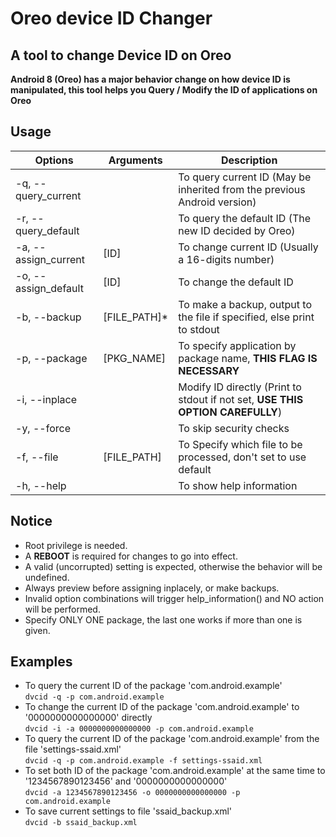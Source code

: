 # Oreo device ID Changer

## A tool to change Device ID on Oreo

**Android 8 (Oreo) has a major behavior change on how device ID is manipulated, this tool helps you Query / Modify the ID of applications on Oreo**

## Usage

| Options | Arguments | Description |
| ------- | -------- | ----------- |
| -q, --query_current |  | To query current ID (May be inherited from the previous Android version) |
| -r, --query_default |  | To query the default ID (The new ID decided by Oreo) |
| -a, --assign_current | [ID] | To change current ID (Usually a 16-digits number) |
| -o, --assign_default | [ID] | To change the default ID |
| -b, --backup | [FILE_PATH]* | To make a backup, output to the file if specified, else print to stdout |
| -p, --package | [PKG_NAME] | To specify application by package name, **THIS FLAG IS NECESSARY** |
| -i, --inplace |  | Modify ID directly (Print to stdout if not set, **USE THIS OPTION CAREFULLY**) |
| -y, --force |  | To skip security checks |
| -f, --file | [FILE_PATH] | To Specify which file to be processed, don't set to use default |
| -h, --help |  | To show help information |

## Notice
* Root privilege is needed.
* A **REBOOT** is required for changes to go into effect.
* A valid (uncorrupted) setting is expected, otherwise the behavior will be undefined.
* Always preview before assigning inplacely, or make backups.
* Invalid option combinations will trigger help_information() and NO action will be performed.
* Specify ONLY ONE package, the last one works if more than one is given.

## Examples
* To query the current ID of the package 'com.android.example'  
`dvcid -q -p com.android.example`
* To change the current ID of the package 'com.android.example' to '0000000000000000' directly  
`dvcid -i -a 0000000000000000 -p com.android.example`
* To query the current ID of the package 'com.android.example' from the file 'settings-ssaid.xml'  
`dvcid -q -p com.android.example -f settings-ssaid.xml`
* To set both ID of the package 'com.android.example' at the same time to '1234567890123456' and '0000000000000000'  
`dvcid -a 1234567890123456 -o 0000000000000000 -p com.android.example`
* To save current settings to file 'ssaid_backup.xml'  
`dvcid -b ssaid_backup.xml`
